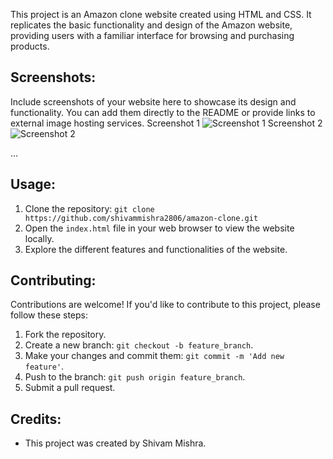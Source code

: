 

This project is an Amazon clone website created using HTML and CSS. It replicates the basic functionality and design of the Amazon website, providing users with a familiar interface for browsing and purchasing products.

## Screenshots:

Include screenshots of your website here to showcase its design and functionality. You can add them directly to the README or provide links to external image hosting services.
Screenshot 1
![Screenshot 1](https://github.com/shivammishra2806/amazon-clone/assets/163406082/02837311-58f4-4f22-b6b6-616e09337548)
Screenshot 2
![Screenshot 2](https://github.com/shivammishra2806/amazon-clone/assets/163406082/429f8f5a-9eec-4e90-9fdf-348aa33515d7)

...


## Usage:
1. Clone the repository: `git clone https://github.com/shivammishra2806/amazon-clone.git`
2. Open the `index.html` file in your web browser to view the website locally.
3. Explore the different features and functionalities of the website.

## Contributing:
Contributions are welcome! If you'd like to contribute to this project, please follow these steps:
1. Fork the repository.
2. Create a new branch: `git checkout -b feature_branch`.
3. Make your changes and commit them: `git commit -m 'Add new feature'`.
4. Push to the branch: `git push origin feature_branch`.
5. Submit a pull request.

## Credits:
- This project was created by Shivam Mishra.
